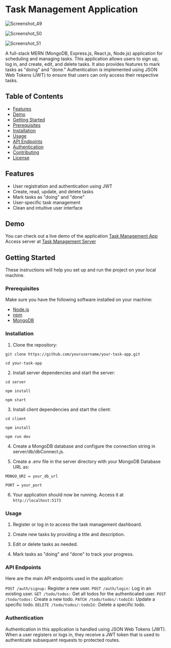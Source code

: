 # Task Management Application

![Screenshot_49](https://github.com/TusharTechs/Task-Management-App/assets/56952465/e1ffa455-d002-4872-a641-77808ff00cf1)

![Screenshot_50](https://github.com/TusharTechs/Task-Management-App/assets/56952465/741afb55-6d43-479a-a83a-17865813b0fb)

![Screenshot_51](https://github.com/TusharTechs/Task-Management-App/assets/56952465/503d553a-5b7c-4980-9b8e-69dab9e64d8b)

A full-stack MERN (MongoDB, Express.js, React.js, Node.js) application for scheduling and managing tasks. This application allows users to sign up, log in, and create, edit, and delete tasks. It also provides features to mark tasks as "doing" and "done." Authentication is implemented using JSON Web Tokens (JWT) to ensure that users can only access their respective tasks.

## Table of Contents

- [Features](#features)
- [Demo](#demo)
- [Getting Started](#getting-started)
- [Prerequisites](#prerequisites)
- [Installation](#installation)
- [Usage](#usage)
- [API Endpoints](#api-endpoints)
- [Authentication](#authentication)
- [Contributing](#contributing)
- [License](#license)

## Features

- User registration and authentication using JWT
- Create, read, update, and delete tasks
- Mark tasks as "doing" and "done"
- User-specific task management
- Clean and intuitive user interface

## Demo

You can check out a live demo of the application [Task Management App](https://task-management-beta-livid.vercel.app/)
Access server at [Task Management Server](https://task-management-server-1jug.onrender.com/)

## Getting Started

These instructions will help you set up and run the project on your local machine.

### Prerequisites

Make sure you have the following software installed on your machine:

- [Node.js](https://nodejs.org/)
- [npm](https://www.npmjs.com/)
- [MongoDB](https://www.mongodb.com/)

### Installation

1. Clone the repository:

`git clone https://github.com/yourusername/your-task-app.git`

`cd your-task-app`

2. Install server dependencies and start the server:

`cd server`

`npm install`

`npm start`

3. Install client dependencies and start the client:

`cd client`

`npm install`

`npm run dev`

4. Create a MongoDB database and configure the connection string in server/db/dbConnect.js.

5. Create a .env file in the server directory with your MongoDB Database URL as:

`MONGO_URI = your_db_url`

`PORT = your_port`

6. Your application should now be running. Access it at `http://localhost:5173`

### Usage

1. Register or log in to access the task management dashboard.

2. Create new tasks by providing a title and description.

3. Edit or delete tasks as needed.
  
4. Mark tasks as "doing" and "done" to track your progress.

### API Endpoints

Here are the main API endpoints used in the application:

`POST /auth/signup:` Register a new user.
`POST /auth/login:` Log in an existing user.
`GET /todo/todos:` Get all todos for the authenticated user.
`POST /todo/todos:` Create a new todo.
`PATCH /todo/todos/:todoId:` Update a specific todo.
`DELETE /todo/todos/:todoId:` Delete a specific todo.

### Authentication
Authentication in this application is handled using JSON Web Tokens (JWT). When a user registers or logs in, they receive a JWT token that is used to authenticate subsequent requests to protected routes. 
